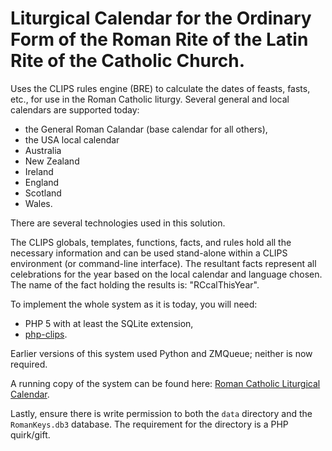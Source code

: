 Liturgical Calendar for the Ordinary Form of the Roman Rite of the Latin Rite of the Catholic Church.
=====================================================================================================
Uses the CLIPS rules engine (BRE) to calculate the dates of feasts, fasts, etc., for use in the Roman Catholic liturgy.
Several general and local calendars are supported today: 
 - the General Roman Calandar (base calendar for all others), 
 - the USA local calendar
 - Australia
 - New Zealand
 - Ireland
 - England
 - Scotland
 - Wales.

There are several technologies used in this solution. 

The CLIPS globals, templates, functions, facts, and rules hold all the necessary information and can be used stand-alone within a CLIPS environment (or command-line interface). The resultant facts represent all celebrations for the year based on the local calendar and language chosen. The name of the fact holding the results is: "RCcalThisYear".

To implement the whole system as it is today, you will need:
 - PHP 5 with at least the SQLite extension, 
 - [php-clips](https://github.com/guitarpoet/php-clips.git).

Earlier versions of this system used Python and ZMQueue; neither is now required.

A running copy of the system can be found here: [Roman Catholic Liturgical Calendar](http://www.liturgy.guide/RCcal/RCLitCal.html).

Lastly, ensure there is write permission to both the `data` directory and the `RomanKeys.db3` database. The requirement for the directory is a PHP quirk/gift.

